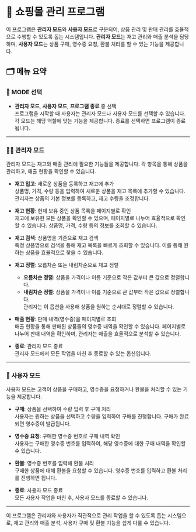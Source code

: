 # 🛒 쇼핑몰 관리 프로그램

이 프로그램은 **관리자 모드**와 **사용자 모드**로 구분되어, 상품 관리 및 판매 관리를 효율적으로 수행할 수 있도록 돕는 시스템입니다. **관리자 모드**는 재고 관리와 매출 분석을 담당하며, **사용자 모드**는 상품 구매, 영수증 요청, 환불 처리를 할 수 있는 기능을 제공합니다.

## 🗂️ 메뉴 요약

### 🔧 MODE 선택
- **관리자 모드**, **사용자 모드**, **프로그램 종료** 중 선택  
  프로그램을 시작할 때 사용자는 관리자 모드나 사용자 모드를 선택할 수 있습니다. 각 모드는 해당 역할에 맞는 기능을 제공합니다. 종료를 선택하면 프로그램이 종료됩니다.

---

### 👨‍💼 관리자 모드

관리자 모드는 재고와 매출 관리에 필요한 기능들을 제공합니다. 각 항목을 통해 상품을 관리하고, 매출 현황을 확인할 수 있습니다.

- **재고 입고**: 새로운 상품을 등록하고 재고에 추가  
  상품명, 가격, 수량 등을 입력하여 새로운 상품을 재고 목록에 추가할 수 있습니다. 관리자는 상품의 기본 정보를 등록하고, 재고 수량을 조정합니다.
  
- **재고 현황**: 현재 보유 중인 상품 목록을 페이지별로 확인  
  재고에 보유한 모든 상품을 확인할 수 있으며, 페이지별로 나누어 효율적으로 확인할 수 있습니다. 상품명, 가격, 수량 등의 정보를 조회할 수 있습니다.

- **재고 검색**: 상품명을 기준으로 재고 검색  
  특정 상품명으로 검색을 통해 재고 목록을 빠르게 조회할 수 있습니다. 이를 통해 원하는 상품을 효율적으로 찾을 수 있습니다.

- **재고 정렬**: 오름차순 또는 내림차순으로 재고 정렬  
  - **오름차순 정렬**: 상품을 가격이나 이름 기준으로 작은 값부터 큰 값으로 정렬합니다.  
  - **내림차순 정렬**: 상품을 가격이나 이름 기준으로 큰 값부터 작은 값으로 정렬합니다.  
  관리자는 이 옵션을 사용해 상품을 원하는 순서대로 정렬할 수 있습니다.

- **매출 현황**: 판매 내역(영수증)을 페이지별로 조회  
  매출 현황을 통해 판매된 상품들의 영수증 내역을 확인할 수 있습니다. 페이지별로 나누어 판매 내역을 확인하며, 관리자는 매출을 효율적으로 분석할 수 있습니다.

- **종료**: 관리자 모드 종료  
  관리자 모드에서 모든 작업을 마친 후 종료할 수 있는 옵션입니다.

---

### 🛒 사용자 모드

사용자 모드는 고객이 상품을 구매하고, 영수증을 요청하거나 환불을 처리할 수 있는 기능을 제공합니다.

- **구매**: 상품을 선택하여 수량 입력 후 구매 처리  
  사용자는 원하는 상품을 선택하고 수량을 입력하여 구매를 진행합니다. 구매가 완료되면 영수증이 발급됩니다.

- **영수증 요청**: 구매한 영수증 번호로 구매 내역 확인  
  사용자는 구매한 영수증 번호를 입력하여, 해당 영수증에 대한 구매 내역을 확인할 수 있습니다.

- **환불**: 영수증 번호를 입력해 환불 처리  
  구매한 상품에 대해 환불을 요청할 수 있습니다. 영수증 번호를 입력하고 환불 처리를 진행하면 됩니다.

- **종료**: 사용자 모드 종료  
  모든 사용자 작업을 마친 후, 사용자 모드를 종료할 수 있습니다.

---

이 프로그램은 관리자와 사용자가 직관적으로 관리 작업을 할 수 있도록 돕는 시스템으로, 재고 관리와 매출 분석, 사용자 구매 및 환불 기능을 쉽게 다룰 수 있습니다.
